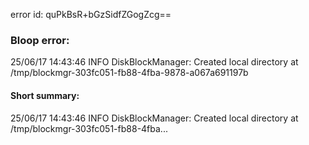 error id: quPkBsR+bGzSidfZGogZcg==
### Bloop error:

25/06/17 14:43:46 INFO DiskBlockManager: Created local directory at /tmp/blockmgr-303fc051-fb88-4fba-9878-a067a691197b
#### Short summary: 

25/06/17 14:43:46 INFO DiskBlockManager: Created local directory at /tmp/blockmgr-303fc051-fb88-4fba...